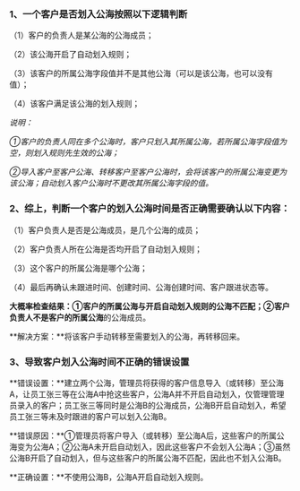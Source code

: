 ### 1、一个客户是否划入公海按照以下逻辑判断

（1）客户的负责人是某公海的公海成员；

（2）该公海开启了自动划入规则；

（3）该客户的所属公海字段值并不是其他公海（可以是该公海，也可以没有值）；

（4）该客户满足该公海的划入规则；

_说明：_

_①客户的负责人同在多个公海时，客户只划入其所属公海，若所属公海字段值为空，则划入规则先生效的公海；_

_②导入客户至客户公海、转移客户至客户公海时，会将该客户的所属公海变更为该公海；自动划入客户公海时不更改其所属公海字段的值。_

### 2、综上，判断一个客户的划入公海时间是否正确需要确认以下内容：

（1）客户负责人是否是公海成员，是几个公海的成员；

（2）客户负责人所在公海是否均开启了自动划入规则；

（3）这个客户的所属公海是哪个公海；

（4）最后再确认未跟进时间、创建时间、公海创建时间、客户跟进状态等。

**大概率检查结果：**①客户的所属公海与开启自动划入规则的公海不匹配；②客户负责人不是客户的**所属公海**的公海成员。

**解决方案：**将该客户手动转移至需要划入的公海，再转移回来。

### 3、导致客户划入公海时间不正确的错误设置

**错误设置：**建立两个公海，管理员将获得的客户信息导入（或转移）至公海A，让员工张三等在公海A中抢这些客户，公海A并不开启自动划入，仅管理管理员录入的客户；员工张三等同时是公海B的公海成员，公海B开启自动划入，希望员工张三等未及时跟进的客户可以划入公海B。

**错误原因：**①管理员将客户导入（或转移）至公海A后，这些客户的所属公海变为公海A；②公海A未开启自动划入，因此这些客户不会划入公海A；③虽然公海B开启了自动划入，但与这些客户的所属公海不匹配，因此也不划入公海B。

**正确设置：**不使用公海B，公海A开启自动划入规则。

